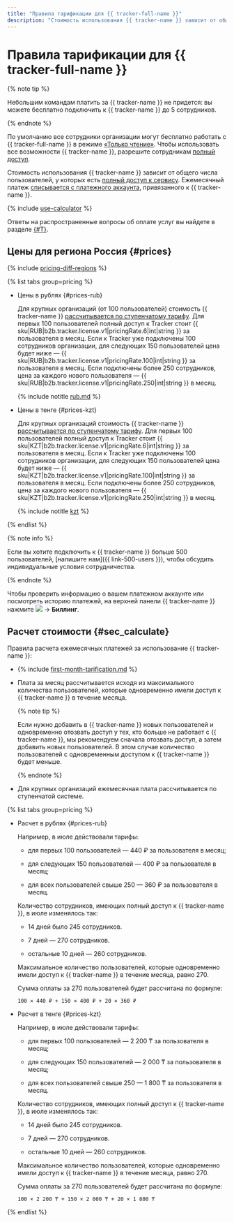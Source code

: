 ```yaml
---
title: "Правила тарификации для {{ tracker-full-name }}"
description: "Стоимость использования {{ tracker-name }} зависит от общего числа пользователей, у которых есть полный доступ к сервису. Небольшим командам платить за {{ tracker-name }} не придется: вы можете бесплатно подключить к {{ tracker-name }} до 5 сотрудников."
---
```


# Правила тарификации для {{ tracker-full-name }}



{% note tip %}

Небольшим командам платить за {{ tracker-name }} не придется: вы можете бесплатно подключить к {{ tracker-name }} до 5 сотрудников.

{% endnote %}

По умолчанию все сотрудники организации могут бесплатно работать с {{ tracker-full-name }} в режиме [«Только чтение»](access.md#readonly). Чтобы использовать все возможности {{ tracker-name }}, разрешите сотрудникам [полный доступ](access.md).

Стоимость использования {{ tracker-name }} зависит от общего числа пользователей, у которых есть [полный доступ к сервису](access.md). Ежемесячный платеж [списывается с платежного аккаунта](pay-the-bill.md#charge), привязанного к {{ tracker-name }}.

{% include [use-calculator](../_includes/pricing/use-calculator.md) %}

Ответы на распространенные вопросы об оплате услуг вы найдете в разделе [{#T}](payment.md).

## Цены для региона Россия {#prices}


{% include [pricing-diff-regions](../_includes/pricing-diff-regions.md) %}

{% list tabs group=pricing %}

- Цены в рублях {#prices-rub}

  Для крупных организаций (от 100 пользователей) стоимость {{ tracker-name }} [рассчитывается по ступенчатому тарифу](#sec_calculate). Для первых 100 пользователей полный доступ к Tracker стоит {{ sku|RUB|b2b.tracker.license.v1|pricingRate.6|int|string }} за пользователя в месяц. Если к Tracker уже подключены 100 сотрудников организации, для следующих 150 пользователей цена будет ниже —  {{ sku|RUB|b2b.tracker.license.v1|pricingRate.100|int|string }} за пользователя в месяц. Если подключены более 250 сотрудников, цена за каждого нового пользователя — {{ sku|RUB|b2b.tracker.license.v1|pricingRate.250|int|string }} в месяц.

  {% include notitle [rub.md](../_pricing/tracker/rub.md) %}

- Цены в тенге {#prices-kzt}

  Для крупных организаций стоимость {{ tracker-name }} [рассчитывается по ступенчатому тарифу](#sec_calculate). Для первых 100 пользователей полный доступ к Tracker стоит {{ sku|KZT|b2b.tracker.license.v1|pricingRate.6|int|string }} за пользователя в месяц. Если к Tracker уже подключены 100 сотрудников организации, для следующих 150 пользователей цена будет ниже — {{ sku|KZT|b2b.tracker.license.v1|pricingRate.100|int|string }} за пользователя в месяц. Если подключены более 250 сотрудников, цена за каждого нового пользователя — {{ sku|KZT|b2b.tracker.license.v1|pricingRate.250|int|string }} в месяц.

  {% include notitle [kzt](../_pricing/tracker/kzt.md) %}

{% endlist %}



{% note info %}

Если вы хотите подключить к {{ tracker-name }} больше 500 пользователей, [напишите нам]({{ link-500-users }}), чтобы обсудить индивидуальные условия сотрудничества.

{% endnote %}

Чтобы проверить информацию о вашем платежном аккаунте или посмотреть историю платежей, на верхней панели {{ tracker-name }} нажмите ![](../_assets/tracker/tracker-burger.png) → **Биллинг**.

## Расчет стоимости {#sec_calculate}

Правила расчета ежемесячных платежей за использование {{ tracker-name }}:

* {% include [first-month-tarification.md](../_includes/tracker/first-month-tarification.md) %}

* Плата за месяц рассчитывается исходя из максимального количества пользователей, которые одновременно имели доступ к {{ tracker-name }} в течение месяца.

    {% note tip %}

    Если нужно добавить в {{ tracker-name }} новых пользователей и одновременно отозвать доступ у тех, кто больше не работает с {{ tracker-name }}, мы рекомендуем сначала отозвать доступ, а затем добавить новых пользователей. В этом случае количество пользователей с одновременным доступом к {{ tracker-name }} будет меньше.

    {% endnote %}

* Для крупных организаций ежемесячная плата рассчитывается по ступенчатой системе.


{% list tabs group=pricing %}

- Расчет в рублях {#prices-rub}

     Например, в июле действовали тарифы:
 
     * для первых 100 пользователей — 440 ₽ за пользователя в месяц;

     * для следующих 150 пользователей — 400 ₽ за пользователя в месяц;

     * для всех пользователей свыше 250 — 360 ₽ за пользователя в месяц.

     Количество сотрудников, имеющих полный доступ к {{ tracker-name }}, в июле изменялось так:

     * 14 дней было 245 сотрудников.

     * 7 дней — 270 сотрудников.

     * остальные 10 дней — 260 сотрудников.

     Максимальное количество пользователей, которые одновременно имели доступ к {{ tracker-name }} в течение месяца, равно 270.

     Сумма оплаты за 270 пользователей будет рассчитана по формуле:

     ```
     100 × 440 ₽ + 150 × 400 ₽ + 20 × 360 ₽
     ```

- Расчет в тенге {#prices-kzt}

     Например, в июле действовали тарифы:

     * для первых 100 пользователей — 2 200 ₸ за пользователя в месяц;

     * для следующих 150 пользователей — 2 000 ₸ за пользователя в месяц;

     * для всех пользователей свыше 250 — 1 800 ₸ за пользователя в месяц.

     Количество сотрудников, имеющих полный доступ к {{ tracker-name }}, в июле изменялось так:

     * 14 дней было 245 сотрудников.

     * 7 дней — 270 сотрудников.
 
     * остальные 10 дней — 260 сотрудников.

     Максимальное количество пользователей, которые одновременно имели доступ к {{ tracker-name }} в течение месяца, равно 270.

     Сумма оплаты за 270 пользователей будет рассчитана по формуле:

     ```
     100 × 2 200 ₸ + 150 × 2 000 ₸ + 20 × 1 800 ₸
     ```

{% endlist %}


